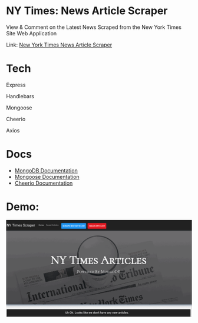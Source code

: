 # NY Times: News Article Scraper
View & Comment on the Latest News Scraped from the New York Times Site Web Application

Link: [New York Times News Article Scraper](https://nytnewsarticlescraper.herokuapp.com/)


# Tech
Express

Handlebars

Mongoose

Cheerio

Axios

# Docs
* [MongoDB Documentation](https://docs.mongodb.com/manual/)
* [Mongoose Documentation](http://mongoosejs.com/docs/api.html)
* [Cheerio Documentation](https://github.com/cheeriojs/cheerio)

# Demo:
![NYT News Article Scraper Demo](public/assets/images/nytimes.gif)
